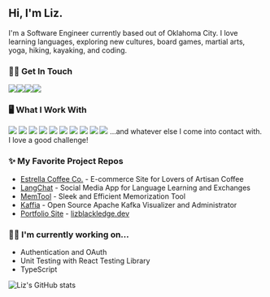 ## Hi, I'm Liz.

I'm a Software Engineer currently based out of Oklahoma City. I love learning languages, exploring new cultures, board games, martial arts, yoga, hiking, kayaking, and coding. 

### 🤝🏽 Get In Touch
<a href="https://www.linkedin.com/in/lizblackledge01/" rel="noreferrer" target="_blank"><img src="https://img.shields.io/badge/LinkedIn-0077B5?style=for-the-badge&logo=linkedin&logoColor=white"></a><a href="https://lizblackledge.dev" rel="noreferrer" target="_blank"><img src="https://img.shields.io/badge/portfolio-0A0A0A?style=for-the-badge&logo=dev.to&logoColor=white"></a><a href="mailto:lizblackledge01@gmail.com" rel="noreferrer" target="_blank"><img src="https://img.shields.io/badge/Gmail-D14836?style=for-the-badge&logo=gmail&logoColor=white"></a><a href="https://medium.com/@liz5112" rel="noreferrer" target="_blank"><img src="https://img.shields.io/badge/medium-D3D3D3?style=for-the-badge&logo=medium&logoColor=lightgrey"></a>

### 🖥️ What I Work With
<img src="https://img.shields.io/badge/JavaScript-F7DF1E?style=for-the-badge&logo=javascript&logoColor=black"> <img src="https://img.shields.io/badge/React-20232A?style=for-the-badge&logo=react&logoColor=61DAFB"> <img src="https://img.shields.io/badge/Node.js-43853D?style=for-the-badge&logo=node.js&logoColor=white"> <img src="https://img.shields.io/badge/Express-000000?style=for-the-badge&logo=express&logoColor=90ee90"> <img src="https://img.shields.io/badge/PostgreSQL-2F6792?style=for-the-badge&logo=postgresql&logoColor=white"> <img src="https://img.shields.io/badge/MongoDB-4EA94B?style=for-the-badge&logo=mongodb&logoColor=white"> <img src="https://img.shields.io/badge/Material%20UI-007FFF?style=for-the-badge&logo=mui&logoColor=white"> <img src="https://img.shields.io/badge/Chakra--UI-319795?style=for-the-badge&logo=chakra-ui&logoColor=white"> <img src="https://img.shields.io/badge/HTML5-E34F26?style=for-the-badge&logo=html5&logoColor=white"> <img src="https://img.shields.io/badge/CSS3-1572B6?style=for-the-badge&logo=css3&logoColor=white"> 
...and whatever else I come into contact with. I love a good challenge!

### ✨ My Favorite Project Repos
* <a href="https://github.com/Liz5112/Estrella-Coffee-Co" rel="noreferrer" target="_blank">Estrella Coffee Co.</a> - E-commerce Site for Lovers of Artisan Coffee
* <a href="https://github.com/Liz5112/LangChat" rel="noreferrer" target="_blank">LangChat</a> - Social Media App for Language Learning and Exchanges
* <a href="https://github.com/Liz5112/MemTool" rel="noreferrer" target="_blank">MemTool</a> - Sleek and Efficient Memorization Tool 
* <a href="https://github.com/oslabs-beta/Kaffia" rel="noreferrer" target="_blank">Kaffia</a> - Open Source Apache Kafka Visualizer and Administrator
* <a href="https://github.com/Liz5112/portfolio" rel="noreferrer" target="_blank">Portfolio Site</a> - <a href="https://lizblackledge.dev" rel="noreferrer" target="_blank">lizblackledge.dev</a>

### 💪🏾 I'm currently working on...
<ul>
  <li>Authentication and OAuth</li> 
  <li>Unit Testing with React Testing Library</li> 
  <li>TypeScript</li> 
</ul>


![Liz's GitHub stats](https://github-readme-stats.vercel.app/api?username=Liz5112&show_icons=true&theme=dark)

<!--

- 🔭 I’m currently working on ...
- 🌱 I’m currently learning ...
- 👯 I’m looking to collaborate on ...
- 🤔 I’m looking for help with ...
- 💬 Ask me about ...
- 📫 How to reach me: ...
- 😄 Pronouns: ...
- ⚡ Fun fact: ...
-->
